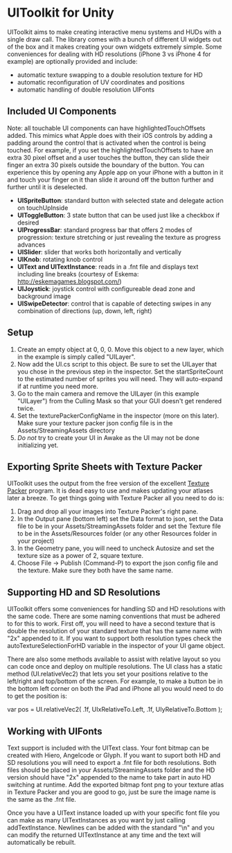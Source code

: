 UIToolkit for Unity
=======

UIToolkit aims to make creating interactive menu systems and HUDs with a single draw call.  The library comes with a bunch of different UI widgets out of the box
and it makes creating your own widgets extremely simple.  Some conveniences for dealing with HD resolutions (iPhone 3 vs iPhone 4 for example) are optionally provided and include:
* automatic texture swapping to a double resolution texture for HD
* automatic reconfiguration of UV coordinates and positions
* automatic handling of double resolution UIFonts


Included UI Components
-----

Note: all touchable UI components can have highlightedTouchOffsets added.  This mimics what Apple does with their iOS controls by adding a padding around the control that is activated when the control is being touched.  For example, if you set the highlightedTouchOffsets to have an extra 30 pixel offset and a user touches the button, they can slide their finger an extra 30 pixels outside the boundary of the button.  You can experience this by opening any Apple app on your iPhone with a button in it and touch your finger on it than slide it around off the button further and further until it is deselected.

* **UISpriteButton**: standard button with selected state and delegate action on touchUpInside
* **UIToggleButton**: 3 state button that can be used just like a checkbox if desired
* **UIProgressBar**: standard progress bar that offers 2 modes of progression: texture stretching or just revealing the texture as progress advances
* **UISlider**: slider that works both horizontally and vertically
* **UIKnob**: rotating knob control
* **UIText and UITextInstance**: reads in a .fnt file and displays text including line breaks (courtesy of Eskema: http://eskemagames.blogspot.com/)
* **UIJoystick**: joystick control with configureable dead zone and background image
* **UISwipeDetector**: control that is capable of detecting swipes in any combination of directions (up, down, left, right)

Setup
-----

1. Create an empty object at 0, 0, 0.  Move this object to a new layer, which in the example is simply called "UILayer".
2. Now add the UI.cs script to this object.  Be sure to set the UILayer that you chose in the previous step in the inspector.  Set the startSpriteCount to the estimated number of sprites you will need.  They will auto-expand if at runtime you need more.
3. Go to the main camera and remove the UILayer (in this example "UILayer") from the Culling Mask so that your GUI doesn't get rendered twice.
4. Set the texturePackerConfigName in the inspector (more on this later).  Make sure your texture packer json config file is in the Assets/StreamingAssets directory
5. *Do not* try to create your UI in Awake as the UI may not be done initializing yet.


Exporting Sprite Sheets with Texture Packer
-----

UIToolkit uses the output from the free version of the excellent [Texture Packer](http://www.texturepacker.com/) program.  It is dead easy to use and makes updating your atlases later a breeze.  To get things going with Texture Packer all you need to do is:

1. Drag and drop all your images into Texture Packer's right pane.
2. In the Output pane (bottom left) set the Data format to json, set the Data file to be in your Assets/StreamingAssets folder and set the Texture file to be in the Assets/Resources folder (or any other Resources folder in your project)
3. In the Geometry pane, you will need to uncheck Autosize and set the texture size as a power of 2, square texture.
4. Choose File -> Publish (Command-P) to export the json config file and the texture.  Make sure they both have the same name.


Supporting HD and SD Resolutions
-----

UIToolkit offers some conveniences for handling SD and HD resolutions with the same code.  There are some naming conventions that must be adhered to for this to work.  First off, you will need to have a second texture that is double the resolution of your standard texture that has the same name with "2x" appended to it.  If you want to support both resolution types check the autoTextureSelectionForHD variable in the inspector of your UI game object.

There are also some methods available to assist with relative layout so you can code once and deploy on multiple resolutions.  The UI class has a static method (UI.relativeVec2) that lets you set your positions relative to the left/right and top/bottom of the screen.  For example, to make a button be in the bottom left corner on both the iPad and iPhone all you would need to do to get the position is:

var pos = UI.relativeVec2( .1f, UIxRelativeTo.Left, .1f, UIyRelativeTo.Bottom );


Working with UIFonts
-----

Text support is included with the UIText class.  Your font bitmap can be created with Hiero, Angelcode or Glyph.  If you want to suport both HD and SD resolutions you will need to export a .fnt file for both resolutions.  Both files should be placed in your Assets/StreamingAssets folder and the HD version should have "2x" appended to the name to take part in auto HD switching at runtime.  Add the exported bitmap font png to your texture atlas in Texture Packer and you are good to go, just be sure the image name is the same as the .fnt file.

Once you have a UIText instance loaded up with your specific font file you can make as many UITextInstances as you want by just calling addTextInstance.  Newlines can be added with the standard "\n" and you can modify the returned UITextInstance at any time and the text will automatically be rebuilt.